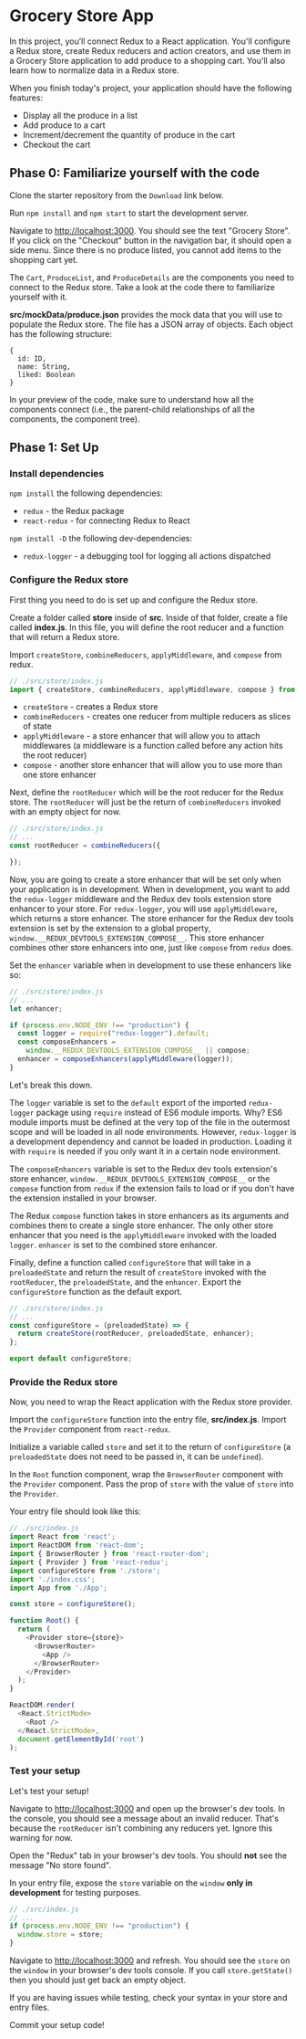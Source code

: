 
# Grocery Store App

In this project, you’ll connect Redux to a React application. You'll configure
a Redux store, create Redux reducers and action creators, and use them in a
Grocery Store application to add produce to a shopping cart. You'll also learn
how to normalize data in a Redux store.

When you finish today's project, your application should have the following
features:

- Display all the produce in a list
- Add produce to a cart
- Increment/decrement the quantity of produce in the cart
- Checkout the cart

## Phase 0: Familiarize yourself with the code

Clone the starter repository from the `Download` link below.

Run `npm install` and `npm start` to start the development server.

Navigate to [http://localhost:3000]. You should see the text "Grocery Store".
If you click on the "Checkout" button in the navigation bar, it should open a
side menu. Since there is no produce listed, you cannot add items to the
shopping cart yet.

The `Cart`, `ProduceList`, and `ProduceDetails` are the components you need to
connect to the Redux store. Take a look at the code there to familiarize
yourself with it.

__src/mockData/produce.json__ provides the mock data that you will use to
populate the Redux store. The file has a JSON array of objects. Each object has
the following structure:

```plaintext
{
  id: ID,
  name: String,
  liked: Boolean
}
```

In your preview of the code, make sure to understand how all the components
connect (i.e., the parent-child relationships of all the components, the
component tree).

## Phase 1: Set Up

### Install dependencies

`npm install` the following dependencies:

- `redux` - the Redux package
- `react-redux` - for connecting Redux to React

`npm install -D` the following dev-dependencies:

- `redux-logger` - a debugging tool for logging all actions dispatched

### Configure the Redux store

First thing you need to do is set up and configure the Redux store.

Create a folder called __store__ inside of __src__. Inside of that folder,
create a file called __index.js__. In this file, you will define the root
reducer and a function that will return a Redux store.

Import `createStore`, `combineReducers`, `applyMiddleware`, and `compose` from
redux.

```js
// ./src/store/index.js
import { createStore, combineReducers, applyMiddleware, compose } from "redux";
```

- `createStore` - creates a Redux store
- `combineReducers` - creates one reducer from multiple reducers as slices of
  state
- `applyMiddleware` - a store enhancer that will allow you to attach middlewares
  (a middleware is a function called before any action hits the root reducer)
- `compose` - another store enhancer that will allow you to use more than one
  store enhancer

Next, define the `rootReducer` which will be the root reducer for the Redux
store. The `rootReducer` will just be the return of `combineReducers` invoked
with an empty object for now.

```js
// ./src/store/index.js
// ...
const rootReducer = combineReducers({

});
```

Now, you are going to create a store enhancer that will be set only when your
application is in development. When in development, you want to add the
`redux-logger` middleware and the Redux dev tools extension store enhancer to
your store. For `redux-logger`, you will use `applyMiddleware`, which returns
a store enhancer. The store enhancer for the Redux dev tools extension is set
by the extension to a global property,
`window.__REDUX_DEVTOOLS_EXTENSION_COMPOSE__`. This store enhancer combines
other store enhancers into one, just like `compose` from `redux` does.

Set the `enhancer` variable when in development to use these enhancers like so:

```js
// ./src/store/index.js
// ...
let enhancer;

if (process.env.NODE_ENV !== "production") {
  const logger = require("redux-logger").default;
  const composeEnhancers =
    window.__REDUX_DEVTOOLS_EXTENSION_COMPOSE__ || compose;
  enhancer = composeEnhancers(applyMiddleware(logger));
}
```

Let's break this down.

The `logger` variable is set to the `default` export of the imported
`redux-logger` package using `require` instead of ES6 module imports. Why? ES6
module imports must be defined at the very top of the file in the outermost
scope and will be loaded in all node environments. However, `redux-logger` is a
development dependency and cannot be loaded in production. Loading it with
`require` is needed if you only want it in a certain node environment.

The `composeEnhancers` variable is set to the Redux dev tools extension's
store enhancer, `window.__REDUX_DEVTOOLS_EXTENSION_COMPOSE__` or the `compose`
function from `redux` if the extension fails to load or if you don't have the
extension installed in your browser.

The Redux `compose` function takes in store enhancers as its arguments and
combines them to create a single store enhancer. The only other store enhancer
that you need is the `applyMiddleware` invoked with the loaded `logger`.
`enhancer` is set to the combined store enhancer.

Finally, define a function called `configureStore` that will take in a
`preloadedState` and return the result of `createStore` invoked with the
`rootReducer`, the `preloadedState`, and the `enhancer`. Export the
`configureStore` function as the default export.

```js
// ./src/store/index.js
// ...
const configureStore = (preloadedState) => {
  return createStore(rootReducer, preloadedState, enhancer);
};

export default configureStore;
```

### Provide the Redux store

Now, you need to wrap the React application with the Redux store provider.

Import the `configureStore` function into the entry file, __src/index.js__.
Import the `Provider` component from `react-redux`.

Initialize a variable called `store` and set it to the return of
`configureStore` (a `preloadedState` does not need to be passed in, it can be
`undefined`).

In the `Root` function component, wrap the `BrowserRouter` component with the
`Provider` component. Pass the prop of `store` with the value of `store` into
the `Provider`.

Your entry file should look like this:

```js
// ./src/index.js
import React from 'react';
import ReactDOM from 'react-dom';
import { BrowserRouter } from 'react-router-dom';
import { Provider } from 'react-redux';
import configureStore from './store';
import './index.css';
import App from './App';

const store = configureStore();

function Root() {
  return (
    <Provider store={store}>
      <BrowserRouter>
        <App />
      </BrowserRouter>
    </Provider>
  );
}

ReactDOM.render(
  <React.StrictMode>
    <Root />
  </React.StrictMode>,
  document.getElementById('root')
);
```

### Test your setup

Let's test your setup!

Navigate to [http://localhost:3000] and open up the browser's dev tools. In the
console, you should see a message about an invalid reducer. That's because the
`rootReducer` isn't combining any reducers yet. Ignore this warning for now.

Open the "Redux" tab in your browser's dev tools. You should **not** see the
message "No store found".

In your entry file, expose the `store` variable on the `window` **only in
development** for testing purposes.

```js
// ./src/index.js
// ...
if (process.env.NODE_ENV !== "production") {
  window.store = store;
}
```

Navigate to [http://localhost:3000] and refresh. You should see the `store` on
the `window` in your browser's dev tools console. If you call `store.getState()`
then you should just get back an empty object.

If you are having issues while testing, check your syntax in your store and
entry files.

Commit your setup code!

[http://localhost:3000]: http://localhost:3000
